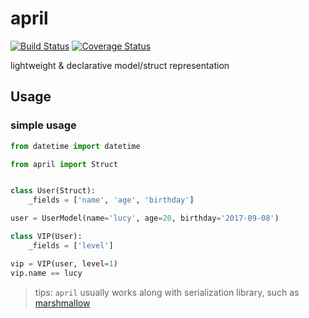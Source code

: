 # april

[![Build Status](https://travis-ci.org/cosven/april.svg?branch=master)](https://travis-ci.org/cosven/april)
[![Coverage Status](https://coveralls.io/repos/github/cosven/april/badge.svg?branch=master)](https://coveralls.io/github/cosven/april?branch=master)

lightweight & declarative model/struct representation

## Usage

### simple usage

```python
from datetime import datetime

from april import Struct


class User(Struct):
    _fields = ['name', 'age', 'birthday']

user = UserModel(name='lucy', age=20, birthday='2017-09-08')

class VIP(User):
    _fields = ['level']

vip = VIP(user, level=1)
vip.name == lucy
```


> tips: `april` usually works along with serialization library, such as [marshmallow](http://marshmallow.readthedocs.io/en/latest/quickstart.html#deserializing-to-objects)

